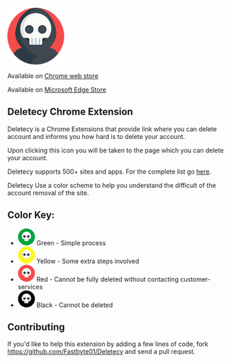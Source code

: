 ![](img/icon_128.png)


Available on <a href="https://chrome.google.com/webstore/detail/deletecy/cmfhjkelngkmihedfejfoabanbdahbcm" target="_blank">Chrome web store</a>

Available on <a href="https://microsoftedge.microsoft.com/addons/detail/deletecy/hmmofnookolpohhmgkiaggljcdhcpdbm" target="_blank"> Microsoft Edge Store</a>


## Deletecy Chrome Extension

Deletecy is a Chrome Extensions that provide link where you can delete account and informs you how hard is to delete your account.

Upon clicking this icon you will be taken to the page which you can delete your account.

Deletecy supports 500+ sites and apps. For the complete list go [here](https://github.com/Fastbyte01/Deletecy/wiki/List-of-supported-sites-and-apps).

Deletecy Use a color scheme to help you understand the difficult of the account removal of the site.


## Color Key:
* ![](img/icon_easy_38.png) Green - Simple process
* ![](img/icon_medium_38.png) Yellow - Some extra steps involved
* ![](img/icon_hard_38.png) Red - Cannot be fully deleted without contacting customer-services
* ![](img/icon_impossible_38.png) Black - Cannot be deleted

## Contributing

If you'd like to help this extension by adding a few lines of code, fork https://github.com/Fastbyte01/Deletecy and send a pull request.